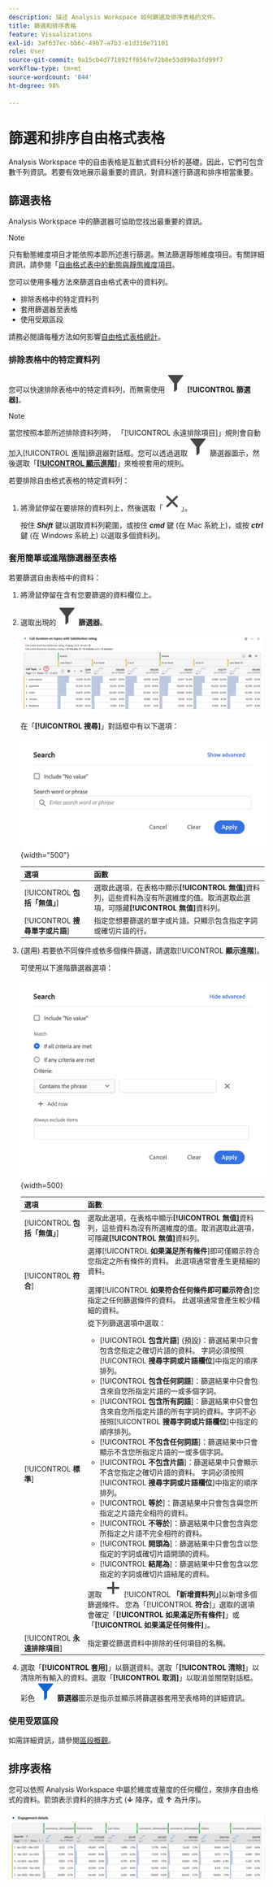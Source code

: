 ```yaml
---
description: 描述 Analysis Workspace 如何篩選及排序表格的文件。
title: 篩選和排序表格
feature: Visualizations
exl-id: 3af637ec-bb6c-49b7-a7b3-e1d310e71101
role: User
source-git-commit: 9a15cb4d771892ff656fe72b8e53d890a3fd99f7
workflow-type: tm+mt
source-wordcount: '844'
ht-degree: 98%

---
```


# 篩選和排序自由格式表格

Analysis Workspace 中的自由表格是互動式資料分析的基礎。因此，它們可包含數千列資訊。若要有效地展示最重要的資訊，對資料進行篩選和排序相當重要。

<!--The following video covers filter and sort options in Analysis Workspace, in addition to pagination options:

>[!VIDEO](https://video.tv.adobe.com/v/23968)-->

## 篩選表格

Analysis Workspace 中的篩選器可協助您找出最重要的資訊。

>[!NOTE]
>
> 只有動態維度項目才能依照本節所述進行篩選。無法篩選靜態維度項目。有關詳細資訊，請參閱「[自由格式表中的動態與靜態維度項目](/help/analysis-workspace/visualizations/freeform-table/column-row-settings/manual-vs-dynamic-rows.md)。

您可以使用多種方法來篩選自由格式表中的資料列。

- 排除表格中的特定資料列
- 套用篩選器至表格
- 使用受眾區段

請務必閱讀每種方法如何影響[自由格式表格總計](/help/analysis-workspace/visualizations/freeform-table/workspace-totals.md)。

### 排除表格中的特定資料列

您可以快速排除表格中的特定資料列，而無需使用 ![篩選器](/help/assets/icons/Filter.svg)  **[!UICONTROL 篩選器]**。

>[!NOTE]
>
>當您按照本節所述排除資料列時， 「[!UICONTROL 永遠排除項目]」規則會自動加入[!UICONTROL 進階]篩選器對話框。您可以透過選取 ![篩選器](/help/assets/icons/Filter.svg) 篩選器圖示，然後選取「[**[!UICONTROL 顯示進階]**](#apply-a-simple-or-advanced-filter-to-a-table)」來檢視套用的規則。

若要排除自由格式表格的特定資料列：

1. 將滑鼠停留在要排除的資料列上，然後選取「![關閉](/help/assets/icons/Close.svg)」。

   按住 ***Shift*** 鍵以選取資料列範圍，或按住 ***cmd*** 鍵 (在 Mac 系統上)，或按 ***ctrl*** 鍵 (在 Windows 系統上) 以選取多個資料列。

<!--### Right-click > Delete selected rows

Note: this option does not seem to work. AN-338422

1. Select 1 or more rows. 
1. Right-click and select **[!UICONTROL Delete Selected Rows]**. 

   This action will remove the rows from the table and apply a table filter.-->


### 套用簡單或進階篩選器至表格

若要篩選自由表格中的資料：

1. 將滑鼠停留在含有您要篩選的資料欄位上。<!--only some types of columns show the filter... Which? Just Dimensions?-->

1. 選取出現的 ![篩選器](/help/assets/icons/Filter.svg) **篩選器**。

   ![醒目顯示篩選器圖示的自由格式表格。](assets/table-filter-icon.png)

   在「**[!UICONTROL 搜尋]**」對話框中有以下選項：

   ![簡單篩選器](assets/filter-simple.png){width="500"}

   | 選項 | 函數 |
   |---------|----------|
   | [!UICONTROL **包括「無值」**] | 選取此選項，在表格中顯示&#x200B;**[!UICONTROL 無值]**&#x200B;資料列，這些資料為沒有所選維度的值。取消選取此選項，可隱藏&#x200B;**[!UICONTROL 無值]**&#x200B;資料列。 |
   | [!UICONTROL **搜尋單字或片語**] | 指定您想要篩選的單字或片語。只顯示包含指定字詞或確切片語的行。 |


1. (選用) 若要依不同條件或依多個條件篩選，請選取&#x200B;[!UICONTROL **顯示進階**]。

   可使用以下進階篩選器選項：

   ![簡單篩選器](assets/filter-advanced.png){width=500}

   | 選項 | 函數 |
   |---------|----------|
   | [!UICONTROL **包括「無值」**] | 選取此選項，在表格中顯示&#x200B;**[!UICONTROL 無值]**&#x200B;資料列，這些資料為沒有所選維度的值。取消選取此選項，可隱藏&#x200B;**[!UICONTROL 無值]**&#x200B;資料列。 |
   | [!UICONTROL **符合**] | 選擇&#x200B;[!UICONTROL **如果滿足所有條件**]&#x200B;即可僅顯示符合您指定之所有條件的資料。 此選項通常會產生更精細的資料。<br/><br/>選擇&#x200B;[!UICONTROL **如果符合任何條件即可顯示符合**]&#x200B;您指定之任何篩選條件的資料。 此選項通常會產生較少精細的資料。 |
   | [!UICONTROL **標準**] | 從下列篩選選項中選取：<br/><ul><li>[!UICONTROL **包含片語**] (預設)：篩選結果中只會包含您指定之確切片語的資料。 字詞必須按照&#x200B;[!UICONTROL **搜尋字詞或片語欄位**]&#x200B;中指定的順序排列。</li><li>[!UICONTROL **包含任何詞語**]：篩選結果中只會包含來自您所指定片語的一或多個字詞。 </li><li>[!UICONTROL **包含所有詞語**]：篩選結果中只會包含來自您所指定片語的所有字詞的資料。字詞不必按照&#x200B;[!UICONTROL **搜尋字詞或片語欄位**]&#x200B;中指定的順序排列。</li><li>[!UICONTROL **不包含任何詞語**]：篩選結果中只會顯示不含您所指定片語的一或多個字詞。 </li><li>[!UICONTROL **不包含片語**]：篩選結果中只會顯示不含您指定之確切片語的資料。 字詞必須按照&#x200B;[!UICONTROL **搜尋字詞或片語欄位**]&#x200B;中指定的順序排列。</li><li>[!UICONTROL **等於**]：篩選結果中只會包含與您所指定之片語完全相符的資料。 </li><li>[!UICONTROL **不等於**]：篩選結果中只會包含與您所指定之片語不完全相符的資料。 </li><li>[!UICONTROL **開頭為**]：篩選結果中只會包含以您指定的字詞或確切片語開頭的資料。 </li><li>[!UICONTROL **結尾為**]：篩選結果中只會包含以您指定的字詞或確切片語結尾的資料。 </li></ul>選取 ![新增](/help/assets/icons/Add.svg) [!UICONTROL **「新增資料列」**]&#x200B;以新增多個篩選條件。 您為「[!UICONTROL **符合**]」選取的選項會確定「**[!UICONTROL 如果滿足所有條件]**」或「**[!UICONTROL 如果滿足任何條件]**」。 |
   | [!UICONTROL **永遠排除項目**] | 指定要從篩選資料中排除的任何項目的名稱。 |

1. 選取「**[!UICONTROL 套用]**」以篩選資料。選取「**[!UICONTROL 清除]**」以清除所有輸入的資料。選取「**[!UICONTROL 取消]**」以取消並關閉對話框。<br/>彩色 ![篩選器](/help/assets/icons/FilterColored.svg) **篩選器**&#x200B;圖示是指示並顯示將篩選器套用至表格時的詳細資訊。

### 使用受眾區段

如需詳細資訊，請參閱[區段概觀](/help/components/filters/filters-overview.md)。

## 排序表格

您可以依照 Analysis Workspace 中屬於維度或量度的任何欄位，來排序自由格式的資料。箭頭表示資料的排序方式 (**↓** 降序，或 **↑** 為升序)。

![排序](assets/sorting.gif)
